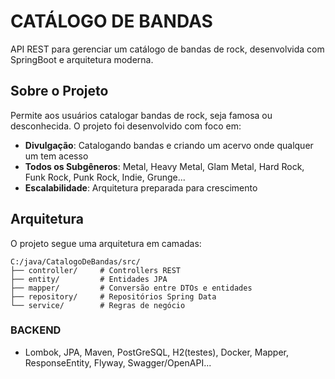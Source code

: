 # CATÁLOGO DE BANDAS

API REST para gerenciar um catálogo de bandas de rock, desenvolvida com SpringBoot e arquitetura moderna.

## Sobre o Projeto

Permite aos usuários catalogar bandas de rock, seja famosa ou desconhecida. O projeto foi desenvolvido com foco em:

- **Divulgação**: Catalogando bandas e criando um acervo onde qualquer um tem acesso
- **Todos os Subgêneros**: Metal, Heavy Metal, Glam Metal, Hard Rock, Funk Rock, Punk Rock, Indie, Grunge...
- **Escalabilidade**: Arquitetura preparada para crescimento

## Arquitetura

O projeto segue uma arquitetura em camadas:

```
C:/java/CatalogoDeBandas/src/
├── controller/     # Controllers REST
├── entity/         # Entidades JPA
├── mapper/         # Conversão entre DTOs e entidades
├── repository/     # Repositórios Spring Data
└── service/        # Regras de negócio
```
### BACKEND
- Lombok, JPA, Maven, PostGreSQL, H2(testes), Docker, Mapper, ResponseEntity, Flyway, Swagger/OpenAPI...
